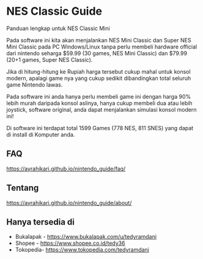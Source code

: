 # NES Classic Guide
Panduan lengkap untuk NES Classic Mini

Pada software ini kita akan menjalankan NES Mini Classic dan Super NES Mini Classic pada PC Windows/Linux tanpa perlu membeli hardware official dari nintendo seharga $59.99 (30 games, NES Mini Classic) dan $79.99 (20+1 games, Super NES Classic).

Jika di hitung-hitung ke Rupiah harga tersebut cukup mahal untuk konsol modern, apalagi game nya yang cukup sedikit dibandingkan total seluruh game Nintendo lawas.

Pada software ini anda hanya perlu membeli game ini dengan harga 90% lebih murah daripada konsol aslinya, hanya cukup membeli dua atau lebih joystick, software original, anda dapat menjalankan simulasi konsol modern ini!

Di software ini terdapat total 1599 Games (778 NES, 811 SNES) yang dapat di install di Komputer anda.

## FAQ
https://ayrahikari.github.io/nintendo_guide/faq/

## Tentang
https://ayrahikari.github.io/nintendo_guide/about/

## Hanya tersedia di
- Bukalapak - https://www.bukalapak.com/u/tedyramdani
- Shopee - https://www.shopee.co.id/tedy36
- Tokopedia- https://www.tokopedia.com/tedyramdani

